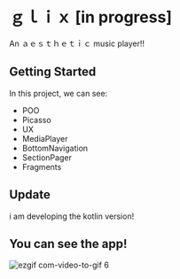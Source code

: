 # ｇｌｉｘ [in progress]
An ａｅｓｔｈｅｔｉｃ music player!!

## Getting Started

In this project, we can see:

* POO
* Picasso
* UX
* MediaPlayer
* BottomNavigation
* SectionPager
* Fragments

## Update
i am developing the kotlin version!

## You can see the app!

![ezgif com-video-to-gif 6](https://user-images.githubusercontent.com/20933322/36084926-a344544a-0f8f-11e8-892c-2e663ba4c9ea.gif)
